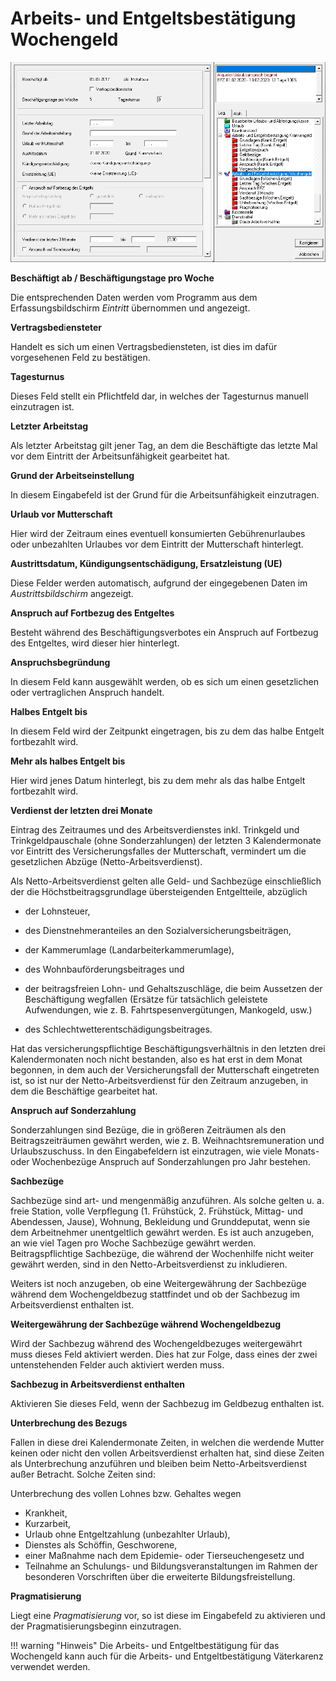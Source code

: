 # Arbeits- und Entgeltsbestätigung Wochengeld

![Image](<img/image136.png>)

**Beschäftigt ab / Beschäftigungstage pro Woche**

Die entsprechenden Daten werden vom Programm aus dem Erfassungsbildschirm *Eintritt* übernommen und angezeigt.

**Vertragsbed**i**ensteter**

Handelt es sich um einen Vertragsbediensteten, ist dies im dafür vorgesehenen Feld zu bestätigen.

**Tagesturnus**

Dieses Feld stellt ein Pflichtfeld dar, in welches der Tagesturnus manuell einzutragen ist.

**Letzter Arbeitstag**

Als letzter Arbeitstag gilt jener Tag, an dem die Beschäftigte das letzte Mal vor dem Eintritt der Arbeitsunfähigkeit gearbeitet hat.

**Grund der Arbeitseinstellung**

In diesem Eingabefeld ist der Grund für die Arbeitsunfähigkeit einzutragen.

**Urlaub vor Mutterschaft**

Hier wird der Zeitraum eines eventuell konsumierten Gebührenurlaubes oder unbezahlten Urlaubes vor dem Eintritt der Mutterschaft hinterlegt.

**Austrittsdatum, Kündigungsentschädigung, Ersatzleistung (UE)**

Diese Felder werden automatisch, aufgrund der eingegebenen Daten im *Austrittsbildschirm* angezeigt.

**Anspruch auf Fortbezug des Entgeltes**

Besteht während des Beschäftigungsverbotes ein Anspruch auf Fortbezug des Entgeltes, wird dieser hier hinterlegt.

**Anspruchsbegründung**

In diesem Feld kann ausgewählt werden, ob es sich um einen gesetzlichen oder vertraglichen Anspruch handelt.

**Halbes Entgelt bis**

In diesem Feld wird der Zeitpunkt eingetragen, bis zu dem das halbe Entgelt fortbezahlt wird.

**Mehr als halbes Entgelt bis**

Hier wird jenes Datum hinterlegt, bis zu dem mehr als das halbe Entgelt fortbezahlt wird.

**Verdienst der letzten drei Monate**

Eintrag des Zeitraumes und des Arbeitsverdienstes inkl. Trinkgeld und Trinkgeldpauschale (ohne Sonderzahlungen) der letzten 3 Kalendermonate vor Eintritt des Versicherungsfalles der Mutterschaft, vermindert um die gesetzlichen Abzüge (Netto-Arbeitsverdienst).

Als Netto-Arbeitsverdienst gelten alle Geld- und Sachbezüge einschließlich der die Höchstbeitragsgrundlage übersteigenden Entgeltteile, abzüglich

- der Lohnsteuer,

- des Dienstnehmeranteiles an den Sozialversicherungsbeiträgen,

- der Kammerumlage (Landarbeiterkammerumlage),

- des Wohnbauförderungsbeitrages und

- der beitragsfreien Lohn- und Gehaltszuschläge, die beim Aussetzen der
  Beschäftigung wegfallen (Ersätze für tatsächlich geleistete
  Aufwendungen, wie z. B. Fahrtspesenvergütungen, Mankogeld, usw.)

- des Schlechtwetterentschädigungsbeitrages.

Hat das versicherungspflichtige Beschäftigungsverhältnis in den letzten drei Kalendermonaten noch nicht bestanden, also es hat erst in dem Monat begonnen, in dem auch der Versicherungsfall der Mutterschaft eingetreten ist, so ist nur der Netto-Arbeitsverdienst für den Zeitraum anzugeben, in dem die Beschäftige gearbeitet hat.

**Anspruch auf Sonderzahlung**

Sonderzahlungen sind Bezüge, die in größeren Zeiträumen als den Beitragszeiträumen gewährt werden, wie z. B. Weihnachtsremuneration und Urlaubszuschuss. In den Eingabefeldern ist einzutragen, wie viele Monats- oder Wochenbezüge Anspruch auf Sonderzahlungen pro Jahr bestehen.

**Sachbezüge**

Sachbezüge sind art- und mengenmäßig anzuführen. Als solche gelten u. a. freie Station, volle Verpflegung (1. Frühstück, 2. Frühstück, Mittag- und Abendessen, Jause), Wohnung, Bekleidung und Grunddeputat, wenn sie dem Arbeitnehmer unentgeltlich gewährt werden. Es ist auch anzugeben, an wie viel Tagen pro Woche Sachbezüge gewährt werden. Beitragspflichtige Sachbezüge, die während der Wochenhilfe nicht weiter gewährt werden, sind in den Netto-Arbeitsverdienst zu inkludieren.

Weiters ist noch anzugeben, ob eine Weitergewährung der Sachbezüge während dem Wochengeldbezug stattfindet und ob der Sachbezug im Arbeitsverdienst enthalten ist.

**Weitergewährung der Sachbezüge während Wochengeldbezug**

Wird der Sachbezug während des Wochengeldbezuges weitergewährt muss dieses Feld aktiviert werden. Dies hat zur Folge, dass eines der zwei untenstehenden Felder auch aktiviert werden muss.

**Sachbezug in Arbeitsverdienst enthalten**

Aktivieren Sie dieses Feld, wenn der Sachbezug im Geldbezug enthalten ist.

**Unterbrechung des Bezugs**

Fallen in diese drei Kalendermonate Zeiten, in welchen die werdende Mutter keinen oder nicht den vollen Arbeitsverdienst erhalten hat, sind diese Zeiten als Unterbrechung anzuführen und bleiben beim Netto-Arbeitsverdienst außer Betracht. Solche Zeiten sind:

Unterbrechung des vollen Lohnes bzw. Gehaltes wegen

- Krankheit,
- Kurzarbeit,
- Urlaub ohne Entgeltzahlung (unbezahlter Urlaub),
- Dienstes als Schöffin, Geschworene,
- einer Maßnahme nach dem Epidemie- oder Tierseuchengesetz und
- Teilnahme an Schulungs- und Bildungsveranstaltungen im Rahmen der besonderen Vorschriften über die erweiterte Bildungsfreistellung.

**Pragmatisierung**

Liegt eine *Pragmatisierung* vor, so ist diese im Eingabefeld zu aktivieren und der Pragmatisierungsbeginn einzutragen.

!!! warning "Hinweis"
    Die Arbeits- und Entgeltbestätigung für das Wochengeld kann auch für die Arbeits- und Entgeltbestätigung Väterkarenz verwendet werden.